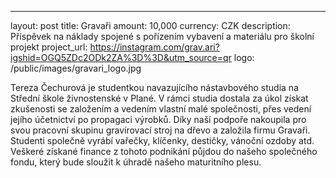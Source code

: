 ---
layout: post
title: Gravaři
amount: 10,000
currency: CZK
description: Příspěvek na náklady spojené s pořízením vybavení a materiálu pro školní projekt
project_url: https://instagram.com/grav.ari?igshid=OGQ5ZDc2ODk2ZA%3D%3D&utm_source=qr
logo: /public/images/gravari_logo.jpg

Tereza Čechurová je studentkou navazujícího nástavbového studia na Střední škole živnostenské v Plané. V rámci studia dostala za úkol získat zkušenosti se založením a vedením vlastní malé společnosti, přes vedení jejího účetnictví po propagaci výrobků.
Díky naší podpoře nakoupila pro svou pracovní skupinu gravírovací stroj na dřevo a založila firmu Gravaři. Studenti společně vyrábí vařečky, klíčenky, destičky, vánoční ozdoby atd. Veškeré získané finance z tohoto podnikání půjdou do našeho společného fondu, který bude sloužit k úhradě našeho maturitního plesu. 

